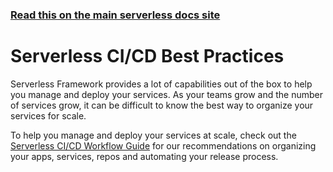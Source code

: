 <!--
title: Serverless Dashboard - CI/CD Best Practices
description: Best practices for using CI/CD with Serverless Framework to manage and deploy services at scale.
short_title: Serverless Dashboard - Best Practices
keywords:
  [
    'Serverless Framework',
    'CI/CD',
    'Best Practices',
    'Deployment',
    'Automation',
  ]
-->

<!-- DOCS-SITE-LINK:START automatically generated  -->

### [Read this on the main serverless docs site](https://serverless.com/framework/docs/guides/cicd/best-practices/)

<!-- DOCS-SITE-LINK:END -->

# Serverless CI/CD Best Practices

Serverless Framework provides a lot of capabilities out of the box to help you manage and deploy
your services. As your teams grow and the number of services grow, it can be difficult to know
the best way to organize your services for scale.

To help you manage and deploy your services at scale, check out the
[Serverless CI/CD Workflow Guide](https://www.serverless.com/guide-ci-cd) for our recommendations
on organizing your apps, services, repos and automating your release process.
